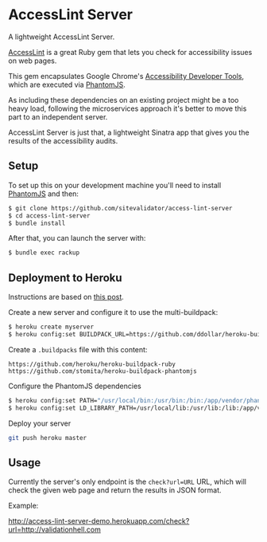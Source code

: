 # AccessLint Server

A lightweight AccessLint Server.

[AccessLint](https://github.com/accesslint/access_lint) is a great Ruby gem that
lets you check for accessibility issues on web pages.

This gem encapsulates Google Chrome's [Accessibility Developer Tools](https://github.com/GoogleChrome/accessibility-developer-tools), which are
executed via [PhantomJS](http://phantomjs.org/).

As including these dependencies on an existing project might be a too heavy load,
following the microservices approach it's better to move this part to an independent
server.

AccessLint Server is just that, a lightweight Sinatra app that gives you the results
of the accessibility audits.

## Setup

To set up this on your development machine you'll need to install [PhantomJS](http://phantomjs.org/download.html) and then:

```bash
$ git clone https://github.com/sitevalidator/access-lint-server
$ cd access-lint-server
$ bundle install
```

After that, you can launch the server with:

```bash
$ bundle exec rackup
```

## Deployment to Heroku

Instructions are based on [this post](https://gist.github.com/edelpero/9257311).

Create a new server and configure it to use the multi-buildpack:

```bash
$ heroku create myserver
$ heroku config:set BUILDPACK_URL=https://github.com/ddollar/heroku-buildpack-multi.git
```

Create a `.buildpacks` file with this content:

```
https://github.com/heroku/heroku-buildpack-ruby
https://github.com/stomita/heroku-buildpack-phantomjs
```

Configure the PhantomJS dependencies

```bash
$ heroku config:set PATH="/usr/local/bin:/usr/bin:/bin:/app/vendor/phantomjs/bin"
$ heroku config:set LD_LIBRARY_PATH=/usr/local/lib:/usr/lib:/lib:/app/vendor/phantomjs/lib
```

Deploy your server

```bash
git push heroku master
```

## Usage

Currently the server's only endpoint is the `check?url=URL` URL, which will check the given
web page and return the results in JSON format.

Example:

http://access-lint-server-demo.herokuapp.com/check?url=http://validationhell.com
